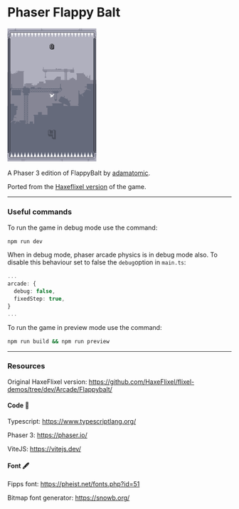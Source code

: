 # Phaser Flappy Balt
<img src="screenshot.png" alt="Phaser Flappy Balt Screenshot" width="200"/>

A Phaser 3 edition of FlappyBalt by [adamatomic](http://adamatomic.com/).

Ported from the [Haxeflixel version](https://haxeflixel.com/demos/Flappybalt/) of the game.

---

### Useful commands
To run the game in debug mode use the command:

```bash
npm run dev
```

When in debug mode, phaser arcade physics is in debug mode also. To disable this behaviour set to false the ```debug```option in ```main.ts```:

```typescript
...
arcade: {
  debug: false,
  fixedStep: true,
}
...
```

To run the game in preview mode use the command:
```bash
npm run build && npm run preview
```

---

### Resources
Original HaxeFlixel version: https://github.com/HaxeFlixel/flixel-demos/tree/dev/Arcade/Flappybalt/

#### Code 👾
Typescript: https://www.typescriptlang.org/

Phaser 3: https://phaser.io/

ViteJS: https://vitejs.dev/

#### Font 🖋️
Fipps font: https://pheist.net/fonts.php?id=51

Bitmap font generator: https://snowb.org/
